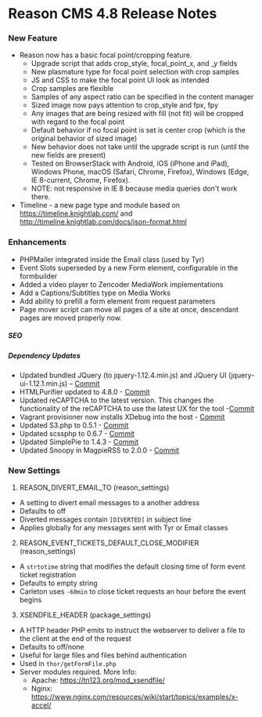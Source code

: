 Reason CMS 4.8 Release Notes
============================
### New Feature
- Reason now has a basic focal point/cropping feature.
    - Upgrade script that adds crop_style, focal_point_x, and _y fields
    - New plasmature type for focal point selection with crop samples
    - JS and CSS to make the focal point UI look as intended
    - Crop samples are flexible
    - Samples of any aspect ratio can be specified in the content manager
    - Sized image now pays attention to crop_style and fpx, fpy
    - Any images that are being resized with fill (not fit) will be cropped with regard to the focal point
    - Default behavior if no focal point is set is center crop (which is the original behavior of sized image)
    - New behavior does not take until the upgrade script is run (until the new fields are present)
    - Tested on BrowserStack with Android, iOS (iPhone and iPad), Windows Phone, macOS (Safari, Chrome, Firefox), Windows (Edge, IE 8-current, Chrome, Firefox).
    - NOTE: not responsive in IE 8 because media queries don't work there.
- Timeline - a new page type and module based on <https://timeline.knightlab.com/> and <http://timeline.knightlab.com/docs/json-format.html>


### Enhancements
- PHPMailer integrated inside the Email class (used by Tyr)
- Event Slots superseded by a new Form element, configurable in the formbuilder
- Added a video player to Zencoder MediaWork implementations
- Add a Captions/Subtitles type on Media Works
- Add ability to prefill a form element from request parameters
- Page mover script can move all pages of a site at once, descendant pages are moved properly now.

##### SEO

##### Dependency Updates
- Updated bundled JQuery (to jquery-1.12.4.min.js) and JQuery UI (jquery-ui-1.12.1.min.js)  – [Commit](https://github.com/reasoncms/reasoncms/commit/38b89243879c44a65e768d89aa3fa23036527f37)
- HTMLPurifier updated to 4.8.0 - [Commit](https://github.com/reasoncms/reasoncms/commit/cb9c13ff24e1690ff85a005573c13373001d3039)
- Updated reCAPTCHA to the latest version. This changes the functionality of the reCAPTCHA to use the latest UX for the tool -[Commit](https://github.com/reasoncms/reasoncms/commit/7adcf0c2e905cae03da5fc5921ab6f49dccce39f)
- Vagrant provisioner now installs XDebug into the host - [Commit](https://github.com/reasoncms/reasoncms/commit/74aea56a1fd64e82311d06405be4118c7869e429)
- Updated S3.php to 0.5.1 - [Commit](https://github.com/reasoncms/reasoncms/commit/43d71e63ab36a423bc44e81ca539f7f4987015cd)
- Updated scssphp to 0.6.7 - [Commit](https://github.com/reasoncms/reasoncms/commit/21689ed27ec1b17164374cadf7f722e2c3d0bbb6)
- Updated SimplePie to 1.4.3 - [Commit](https://github.com/reasoncms/reasoncms/commit/1f45b21fb3cee33ea3b37b2c389d4f87de4b97ce)
- Updated Snoopy in MagpieRSS to 2.0.0 - [Commit](https://github.com/reasoncms/reasoncms/commit/9fa0b060d958c4d542cbe41885e1ab8f457b9cff)

### New Settings
 1) REASON_DIVERT_EMAIL_TO (reason_settings)   
   - A setting to divert email messages to a another address
   - Defaults to off
   - Diverted messages contain `[DIVERTED]` in subject line
   - Applies globally for any messages sent with Tyr or Email classes
 2) REASON_EVENT_TICKETS_DEFAULT_CLOSE_MODIFIER (reason_settings)   
   - A `strtotime` string that modifies the default closing time of form event ticket registration
   - Defaults to empty string
   - Carleton uses `-60min` to close ticket requests an hour before the event begins
 3) XSENDFILE_HEADER (package_settings)   
   - A HTTP header PHP emits to instruct the webserver to deliver a file to the client at the end of the request
   - Defaults to off/none
   - Useful for large files and files behind authentication
   - Used in `thor/getFormFile.php`
   - Server modules required. More Info:
      - Apache: https://tn123.org/mod_xsendfile/
      - Nginx: https://www.nginx.com/resources/wiki/start/topics/examples/x-accel/
